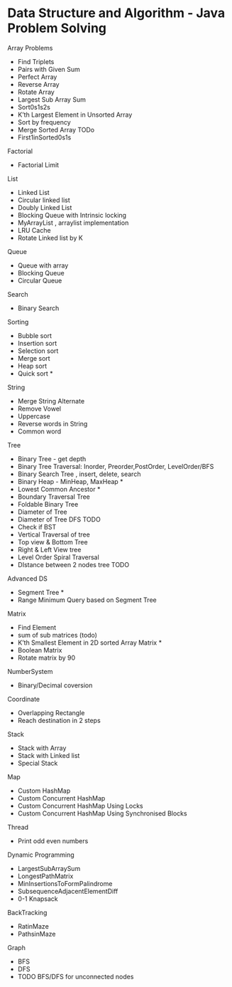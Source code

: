 # Data Structure and Algorithm - Java Problem Solving

Array Problems
- Find Triplets
- Pairs with Given Sum
- Perfect Array
- Reverse Array
- Rotate Array
- Largest Sub Array Sum
- Sort0s1s2s
- K’th Largest Element in Unsorted Array
- Sort by frequency
- Merge Sorted Array TODo
- First1inSorted0s1s


Factorial
- Factorial Limit


List
- Linked List
- Circular linked list
- Doubly Linked List
- Blocking Queue with Intrinsic locking
- MyArrayList , arraylist implementation
- LRU Cache
- Rotate Linked list by K

Queue
- Queue with array
- Blocking Queue
- Circular Queue

Search
- Binary Search

Sorting 
- Bubble sort
- Insertion sort
- Selection sort
- Merge sort
- Heap sort
- Quick sort *

String
- Merge String Alternate
- Remove Vowel
- Uppercase
- Reverse words in String
- Common word

Tree
- Binary Tree - get depth
- Binary Tree Traversal: Inorder, Preorder,PostOrder, LevelOrder/BFS
- Binary Search Tree , insert, delete, search
- Binary Heap - MinHeap, MaxHeap *
- Lowest Common Ancestor *
- Boundary Traversal Tree
- Foldable Binary Tree
- Diameter of Tree
- Diameter of Tree DFS TODO
- Check if BST
- Vertical Traversal of tree
- Top view & Bottom Tree
- Right & Left View tree
- Level Order Spiral Traversal
- DIstance between 2 nodes tree TODO

Advanced DS
- Segment Tree *
- Range Minimum Query based on Segment Tree

Matrix
- Find Element
- sum of sub matrices (todo)
- K’th Smallest Element in  2D sorted Array Matrix *
- Boolean Matrix
- Rotate matrix by 90

NumberSystem
- Binary/Decimal coversion

Coordinate
- Overlapping Rectangle
- Reach destination in 2 steps

Stack
- Stack with Array
- Stack with Linked list
- Special Stack

Map
- Custom HashMap
- Custom Concurrent HashMap
- Custom Concurrent HashMap Using Locks
- Custom Concurrent HashMap Using Synchronised Blocks

Thread
- Print odd even numbers

Dynamic Programming
- LargestSubArraySum
- LongestPathMatrix
- MinInsertionsToFormPalindrome
- SubsequenceAdjacentElementDiff
- 0-1 Knapsack

BackTracking
- RatinMaze
- PathsinMaze

Graph
- BFS
- DFS
- TODO BFS/DFS for unconnected nodes








